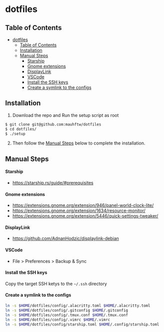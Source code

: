 # dotfiles

## Table of Contents

- [dotfiles](#dotfiles)
  - [Table of Contents](#table-of-contents)
  - [Installation](#installation)
  - [Manual Steps](#manual-steps)
      - [Starship](#starship)
      - [Gnome extensions](#gnome-extensions)
      - [DisplayLink](#displaylink)
      - [VSCode](#vscode)
      - [Install the SSH keys](#install-the-ssh-keys)
      - [Create a symlink to the configs](#create-a-symlink-to-the-configs)

## Installation

1. Download the repo and Run the setup script as root

```bash
$ git clone git@github.com:mauhftw/dotfiles
$ cd dotfiles/
$ ./setup
```
2. Then follow the [Manual Steps](#manual-steps) below to complete the installation.

## Manual Steps

#### Starship
* https://starship.rs/guide/#prerequisites

#### Gnome extensions
* https://extensions.gnome.org/extension/946/panel-world-clock-lite/
* https://extensions.gnome.org/extension/1634/resource-monitor/
* https://extensions.gnome.org/extension/5446/quick-settings-tweaker/

#### DisplayLink
* https://github.com/AdnanHodzic/displaylink-debian

#### VSCode
* File > Preferences > Backup & Sync

#### Install the SSH keys
Copy the target SSH ketys to the `~/.ssh` directory

#### Create a symlink to the configs
```bash
ln -s $HOME/dotfiles/config/.alacritty.toml $HOME/.alacritty.toml
ln -s $HOME/dotfiles/config/.gitconfig $HOME/.gitconfig
ln -s $HOME/dotfiles/config/.tmux.conf $HOME/.tmux.conf
ln -s $HOME/dotfiles/config/.vimrc $HOME/.vimrc
ln -s $HOME/dotfiles/config/starship.toml $HOME/.config/starship.toml 
```
